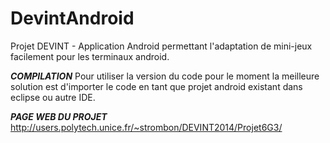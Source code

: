 DevintAndroid
=============

Projet DEVINT - Application Android permettant l'adaptation de mini-jeux facilement pour les terminaux android.

*****COMPILATION*****
Pour utiliser la version du code pour le moment la meilleure solution est d'importer le code en tant que projet android existant dans eclipse ou autre IDE.

*****PAGE WEB DU PROJET*****
http://users.polytech.unice.fr/~strombon/DEVINT2014/Projet6G3/
